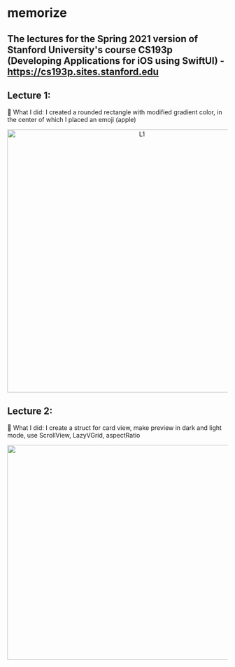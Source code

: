 # memorize

## The lectures for the Spring 2021 version of Stanford University's course CS193p (Developing Applications for iOS using SwiftUI) - https://cs193p.sites.stanford.edu

## Lecture 1:
🧐 What I did: I created a rounded rectangle with modified gradient color, in the center of which I placed an emoji (apple)
<p align="center">
<img width="600" alt="L1" src="https://user-images.githubusercontent.com/97057793/185617051-2106fc44-ed3d-4c78-982b-f6cc4d4f4d1e.png">
</p>

## Lecture 2:
🧐 What I did: I create a struct for card view, make preview in dark and light mode, use ScrollView, LazyVGrid, aspectRatio
<p align="center">
<img src="https://user-images.githubusercontent.com/97057793/185621407-140ce2ef-3eac-40fb-ac9c-c445ead8130e.gif" width = "600", height = "490" />
</p>
